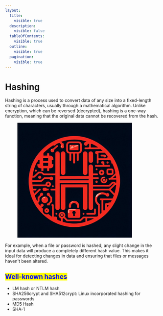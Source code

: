 ```yaml
---
layout:
  title:
    visible: true
  description:
    visible: false
  tableOfContents:
    visible: true
  outline:
    visible: true
  pagination:
    visible: true
---
```


# Hashing

Hashing is a process used to convert data of any size into a fixed-length string of characters, usually through a mathematical algorithm. Unlike encryption, which can be reversed (decrypted), hashing is a one-way function, meaning that the original data cannot be recovered from the hash.&#x20;

<figure><img src="../.gitbook/assets/image (2).png" alt="" width="375"><figcaption></figcaption></figure>

For example, when a file or password is hashed, any slight change in the input data will produce a completely different hash value. This makes it ideal for detecting changes in data and ensuring that files or messages haven't been altered.

## <mark style="color:blue;">Well-known hashes</mark>

* LM hash or NTLM hash
* SHA256crypt and SHA512crypt: Linux incorporated hashing for passwords
* MD5 Hash
* SHA-1

